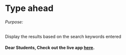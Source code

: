 # Type ahead

###### Purpose:
   Display the results based on the search keywords entered

#### Dear Students, Check out the live app [here](https://priyanka23-brs.github.io/Type-Ahead/).
